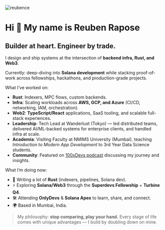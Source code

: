 <p align="left"> <img src="https://komarev.com/ghpvc/?username=reubence" alt="reubence" /> </p>

Hi 👋 My name is Reuben Rapose
==============================

Builder at heart. Engineer by trade.
-----------------------------------

I design and ship systems at the intersection of **backend infra, Rust, and Web3**.  

Currently: deep-diving into **Solana development** while stacking proof-of-work across fellowships, hackathons, and production-grade projects.

What I’ve worked on:
- **Rust**: Indexers, MPC flows, custom backends.  
- **Infra**: Scaling workloads across **AWS, GCP, and Azure** (CI/CD, networking, IAM, orchestration).  
- **Web2**: **TypeScript/React** applications, SaaS tooling, and scalable full-stack experiences.  
- **Leadership**: Tech Lead at Wanderlust (Tokyo) — led distributed teams, delivered AI/ML-backed systems for enterprise clients, and handled infra at scale.  
- **Academia**: Visiting Faculty at NMIMS University (Mumbai), teaching *Introduction to Modern App Development* to 3rd Year Data Science students.  
- **Community**: Featured on [100xDevs podcast](https://youtu.be/AcZvdcvx1Ro?si=0gJslT4DZw4WlxxE) discussing my journey and insights.

What I’m doing now:
- 🦀 Writing a lot of **Rust** (indexers, pipelines, Solana dev).  
- ⚡ Exploring **Solana/Web3** through the **Superdevs Fellowship** + **Turbine Q4**.  
- 🛠️ Attending **OnlyDevs** & **Solana Apex** to learn, share, and connect.  
- 🌍 Based in Mumbai, India.  

> My philosophy: **stop comparing, play your hand.** Every stage of life comes with unique advantages — I build by doubling down on mine.  
